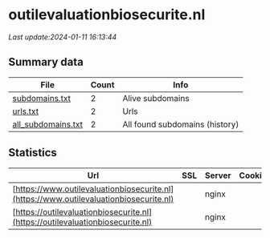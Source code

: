 # outilevaluationbiosecurite.nl
*Last update:2024-01-11 16:13:44*
## Summary data
| File       | Count | Info |
|------------|-------|------|
|[subdomains.txt](/data/outilevaluationbiosecurite/subdomains.txt)|2|Alive subdomains|
|[urls.txt](/data/outilevaluationbiosecurite/urls.txt)|2|Urls|
|[all_subdomains.txt](/data/outilevaluationbiosecurite/all_subdomains.txt)|2|All found subdomains (history)|
## Statistics
| Url | SSL | Server | Cookie | HSTS | CSP | XFO | XXP | RP | Tech |
|------------|-------|------|------|------|------|------|------|------|------|
|[https://www.outilevaluationbiosecurite.nl](https://www.outilevaluationbiosecurite.nl)| |nginx| |:white_check_mark: | | | | |:white_check_mark: | |Nginx| |
|[https://outilevaluationbiosecurite.nl](https://outilevaluationbiosecurite.nl)| |nginx| |:white_check_mark: | | | | |:white_check_mark: | |HSTS Nginx| |